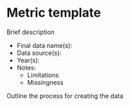 # Metric template

Brief description

* Final data name(s):
* Data source(s):
* Year(s):
* Notes:
    * Limitations
    * Missingness
    
Outline the process for creating the data    
    
<Repeat above information for additional metrics>
